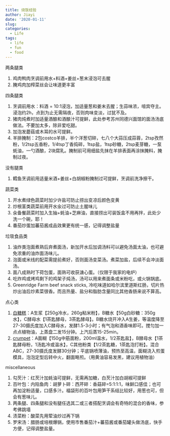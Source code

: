 ```yaml
---
title: 烧饭经验
author: Jiayi
date: '2020-01-11'
slug:
categories:
  - Life
tags:
  - life
  - fun
  - food
---
```


两条腿类  

1. 鸡肉鸭肉烹调前用水+料酒+姜丝+葱末浸泡可去腥  
1. 腌鸡肉加榨菜丝会让味道更丰富  

四条腿类    

1. 烹调前用水：料酒 = 10:1浸泡，加适量葱和姜末去腥；生蒜味浓，喧宾夺主。浸泡约2h，点到为止无需隔夜，否则肉味变淡，过犹不及。  
1. 猪肉炖煮时加适量酒酿和酒酿汁可提鲜，此处参考苏州同德兴面馆的面汤汤底做法。不要加太多，除非爱吃甜。  
1. 加泡发蘑菇或木耳的水可提鲜。  
1. 羊排腌制：2包costco羊排，半个洋葱切碎，七八个大蒜压成蒜蓉，2tsp孜然粉，1/2tsp五香粉，1/4tsp丁香捣碎，1tsp盐，1tsp砂糖，2tsp麦芽糖，一泵蚝油，一勺酒酿，2块腐乳。腌制前可用细盐先抹在羊排表面再涂抹腌料，腌制过夜。

没有腿类  

1. 鳕鱼烹调前用适量米酒+姜丝+白胡椒粉腌制过可提鲜，烹调前洗净擦干。  

蔬菜类  

1. 开水煮绿色蔬菜时加少许盐可防止捞出变凉后颜色变黄  
2. 炒根茎类蔬菜前用开水汆过可防止土腥味儿
3. 汆备餐蔬菜时加入生抽+蚝油+芝麻油，直接捞出可装饭盒不用再拌，此处少洗一个碗，耶！  
4. 番茄炒蛋加蕃茄酱成品效果更有统一感，记得调整盐量  

垃圾食品类  

1. 油炸类泡面煮熟后弃煮面汤，新加开水后加调汤料可以避免汤面太油，也可避免浓重的油炸面汤味儿。  
2. 泡面或米线的配菜需提前煮好，否则面汤变菜汤。煮菜加盐，后续不会冲淡面汤。  
3. 面八成熟时下荷包蛋，面熟可收获溏心蛋。（仅限于我家的电炉）  
4. 吃炸鸡或烤鸡剩下的鸡架子炖汤，汤可以用来煮面条或米粉吃，或火锅锅底。
5. Greenridge Farm beef snack sticks, 冷吃味道如哈尔滨里道斯红肠，切片热炒出油后炒素菜很香。而且热量、盐分和脂肪含量同比其他香肠来说不算高。  

点心类  

1. [白糖糕](https://heho.us/wprm_print/1452)：A生浆【250g冷水，260g粘米粉】，B糖水【50g白砂糖：350g水】，C酵母水【1茶匙酵母，3茶匙酵母】。B糖水烧开冲入A生姜，等温度降至27-30摄氏度加入C酵母水，发酵1.5-3小时；有气泡和酒香味即可。搅匀加一点点植物油，上蒸盘二发15分钟。上汽后蒸15-25min。  
2. [crumpet](https://www.recipetineats.com/crumpet-recipe/)：A面糊【150g中筋面粉，200ml温水，1/2茶匙盐】，B酵母水【1茶匙酵母粉，1汤匙冷或温水】，C其他粉类【1/2茶匙糖，1茶匙泡打粉】。混合ABC，27-30摄氏度发酵30分钟；平底锅喷薄油，预热至高温，面糊浇入煎蛋模具，泡泡定型后转中火，翻面略煎。（用黄油容易发黑，建议用植物油）


miscellaneous  

1. 勾芡汁：红芡汁加蚝油可提鲜，无需再加糖，白芡汁加白胡椒可提鲜  
2. 百叶包：内陷鱼肉：胡萝卜碎：西芹碎：香菇碎=5:1:1:1，味鲜口感佳；也可再加淀粉适量，口感多汁。福袋形的百叶包用笋干系结比较好，用葱也可，但会有葱味儿。  
3. 两条腿、四条腿和没有腿任选其二或三者搭配烹调会有奇特的混合的香味，参考佛跳墙  
4. 渍菜粉：酸菜先用荤油炒过再下锅  
5. 罗宋汤：腊肠或培根爆锅，使用市售番茄汁+蕃茄酱或番茄罐头做汤底，快手方便，记得调整盐量。  
